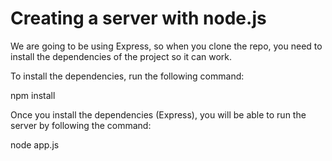 # Creating a server with node.js

We are going to be using Express, so when you clone the repo, you need to install the dependencies of the project so it can work.

To install the dependencies, run the following command:

npm install

Once you install the dependencies (Express), you will be able to run the server by following the command:

node app.js